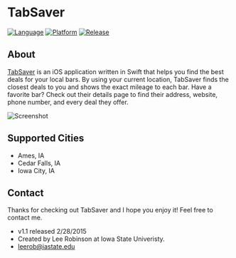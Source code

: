 TabSaver
===========

[![Language](https://img.shields.io/badge/language-swift-blue.svg?style=flat
)](https://developer.apple.com/swift/)
[![Platform](https://img.shields.io/badge/platform-iOS-brightgreen.svg?style=flat
)](https://www.apple.com/ios/)
[![Release](https://img.shields.io/badge/release-v1.1-orange.svg?style=flat
)](http://www.tabsaverapp.com)

About
-----
[TabSaver](https://itunes.apple.com/us/app/id958415829) is an iOS application written in Swift that helps you find the best deals for your local bars. By using your current location, TabSaver finds the closest deals to you and shows the exact mileage to each bar. Have a favorite bar? Check out their details page to find their address, website, phone number, and every deal they offer.

![Screenshot](http://i.imgur.com/FB7Vlzf.png "Screenshots")

Supported Cities
----
 - Ames, IA
 - Cedar Falls, IA
 - Iowa City, IA


Contact
----
Thanks for checking out TabSaver and I hope you enjoy it! Feel free to contact me.

- v1.1 released 2/28/2015
- Created by Lee Robinson at Iowa State Univeristy.
- leerob@iastate.edu